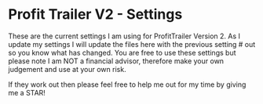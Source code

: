 # Profit Trailer V2 - Settings
These are the current settings I am using for ProfitTrailer Version 2. As I update my settings I will update the files here with the previous setting # out so you know what has changed. You are free to use these settings but please note I am NOT a financial advisor, therefore make your own judgement and use at your own risk.

If they work out then please feel free to help me out for my time by giving me a STAR!

